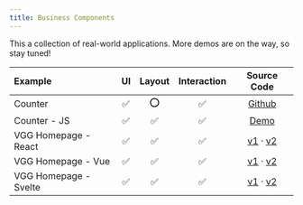 ```yaml
---
title: Business Components
---
```


This a collection of real-world applications. More demos are on the way, so stay tuned!


| Example               |  UI  | Layout | Interaction |                         Source Code                          |
| :-------------------- | :--: | :----: | :---------: | :----------------------------------------------------------: |
| Counter               |  ✅   |   ⭕️    |      ✅      | [Github](https://github.com/verygoodgraphics/vgg_runtime/tree/main/examples/counter) |
| Counter - JS          |  ✅   |   ✅    |      ✅      |                 [Demo](/examples/js/counter)                 |
| VGG Homepage - React  |  ✅   |   ✅    |      ✅      | [v1](/examples/react/vgg-home-v1) · [v2](/examples/react/vgg-home-v2) |
| VGG Homepage - Vue    |  ✅   |   ✅    |      ✅      | [v1](/examples/vue/vgg-home-v1) · [v2](/examples/vue/vgg-home-v2) |
| VGG Homepage - Svelte |  ✅   |   ✅    |      ✅      | [v1](/examples/svelte/vgg-home-v1) · [v2](/examples/svelte/vgg-home-v2) |

